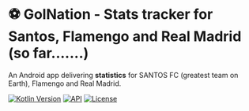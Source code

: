 # ⚽ GolNation - Stats tracker for Santos, Flamengo and Real Madrid (so far.......)

An Android app delivering **statistics** for SANTOS FC (greatest team on Earth), Flamengo and Real Madrid.

[![Kotlin Version](https://img.shields.io/badge/Kotlin-1.9.0-purple.svg)](https://kotlinlang.org/)
[![API](https://img.shields.io/badge/API-24%2B-brightgreen.svg)](https://developer.android.com/about/versions/nougat)
[![License](https://img.shields.io/badge/License-MIT-blue.svg)](LICENSE)
